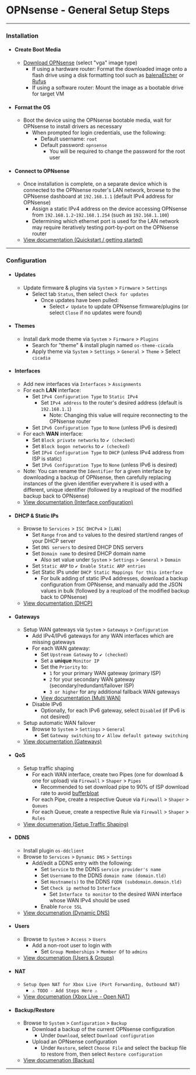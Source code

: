 <!-- https://github.com/mcavallo-git/Coding/blob/main/networking/opnsense-installation-configuration.md -->

# OPNsense - General Setup Steps

***
<!-- ------------------------------------------------------------ -->

### Installation

  - #### Create Boot Media
    - [Download OPNsense](https://opnsense.org/download/) (select "vga" image type)
      - If using a hardware router: Format the downloaded image onto a flash drive using a disk formatting tool such as [balenaEtcher](https://etcher.balena.io/) or [Rufus](https://rufus.ie/downloads/)
      - If using a software router: Mount the image as a bootable drive for target VM
  - #### Format the OS
    - Boot the device using the OPNsense bootable media, wait for OPNsense to install drivers as necessary
      - When prompted for login credentials, use the following:
        - Default username: `root`
        - Default password: `opnsense`
          - You will be required to change the password for the root user
  - #### Connect to OPNsense
    - Once installation is complete, on a separate device which is connected to the OPNsense router's LAN network, browse to the OPNsense dashboard at `192.168.1.1` (default IPv4 address for OPNsense)
      - Assign a static IPv4 address on the device accessing OPNsense from `192.168.1.2`-`192.168.1.254` (such as `192.168.1.100`)
      - Determining which ethernet port is used for the LAN network may require iteratively testing port-by-port on the OPNsense router
    - [View documentation (Quickstart / getting started)](https://docs.opnsense.org/hardware/quickstart.html)

***
<!-- ------------------------------------------------------------ -->

### Configuration

  - #### Updates
    - Update firmware & plugins via `System` > `Firmware` > `Settings`
      - Select tab `Status`, then select `Check for updates`
        - Once updates have been pulled:
          - Select `✔️ Update` to update OPNsense firmware/plugins (or select `Close` if no updates were found)

  - #### Themes
    - Install dark mode theme via  `System` > `Firmware` > `Plugins`
      - Search for "theme" & install plugin named `os-theme-cicada`
      - Apply theme via  `System` > `Settings` > `General` > `Theme` > Select `cicadia`

  - #### Interfaces
    - Add new interfaces via `Interfaces` > `Assignments`
    - For each **LAN** interface:
      - Set `IPv4 Configuration Type` to `Static IPv4`
        - Set `IPv4 address` to the router's desired address (default is `192.168.1.1`)
          - Note: Changing this value will require reconnecting to the OPNsense router
      - Set `IPv6 Configuration Type` to `None` (unless IPv6 is desired)
    - For each **WAN** interface:
      - Set `Block private networks` to `✔️ (checked)`
      - Set `Block bogon networks` to `✔️ (checked)`
      - Set `IPv4 Configuration Type` to `DHCP` (unless IPv4 address from ISP is static)
      - Set `IPv6 Configuration Type` to `None` (unless IPv6 is desired)
    - Note: You can rename the `Identifier` for a given interface by downloading a backup of OPNsense, then carefully replacing instances of the given identifier everywhere it is used with a different, unique identifier (followed by a reupload of the modified backup back to OPNsense)
    - [View documentation (Interface configuration)](https://docs.opnsense.org/manual/interfaces.html)

  - #### DHCP & Static IPs
    - Browse to `Services` > `ISC DHCPv4` > `[LAN]`
      - Set `Range` `from` and `to` values to the desired start/end ranges of your DHCP server
      - Set `DNS servers` to desired DHCP DNS servers
      - Set `Domain name` to desired DHCP domain name
        - Also set value under `System` > `Settings` > `General` > `Domain`
      - Set `Static ARP` to `✔️ Enable Static ARP entries`
      - Set Static IPs under `DHCP Static Mappings for this interface`
        - For bulk adding of static IPv4 addresses, download a backup configuration from OPNsense, and manually add the JSON values in bulk (followed by a reupload of the modified backup back to OPNsense)
    - [View documentation (DHCP)](https://docs.opnsense.org/manual/dhcp.html)

  - #### Gateways
    - Setup WAN gateways via `System` > `Gateways` > `Configuration`
      - Add IPv4/IPv6 gateways for any WAN interfaces which are missing gateways
      - For each WAN gateway:
        - Set `Upstream Gateway` to `✔️ (checked)`
        - Set a **unique** `Monitor IP`
        - Set the `Priority` to:
          -  `1` for your primary WAN gateway (primary ISP)
          -  `2` for your secondary WAN gateway (secondary/redundant/failover ISP)
          -  `3 or higher` for any additional fallback WAN gateways
        - [View documentation (Multi WAN)](https://docs.opnsense.org/manual/how-tos/multiwan.html)
      - Disable IPv6
        - Optionally, for each IPv6 gateway, select `Disabled` (if IPv6 is not desired)
    - Setup automatic WAN failover
      - Browse to `System` > `Settings` > `General`
        - Set `Gateway switching` to `✔️ Allow default gateway switching`
    - [View documentation (Gateways)](https://docs.opnsense.org/manual/gateways.html)

  - #### QoS
    - Setup traffic shaping
      - For each WAN interface, create two Pipes (one for download & one for upload) via `Firewall` > `Shaper` > `Pipes`
        - Recommended to set download pipe to 90% of ISP download rate to avoid [bufferbloat](https://www.waveform.com/tools/bufferbloat)
      - For each Pipe, create a respective Queue via  `Firewall` > `Shaper` > `Queues`
      - For each Queue, create a respective Rule via  `Firewall` > `Shaper` > `Rules`
    - [View documenation (Setup Traffic Shaping)](https://docs.opnsense.org/manual/how-tos/shaper.html)

  - #### DDNS
    - Install plugin `os-ddclient`
    - Browse to `Services` > `Dynamic DNS` > `Settings`
      - Add/edit a DDNS entry with the following:
        - Set `Service` to the DDNS `service provider's name`
        - Set `Username` to the DDNS `domain name (domain.tld)`
        - Set `Hostname(s)` to the DDNS `FQDN (subdomain.domain.tld)`
        - Set `Check ip method` to `Interface`
          - Set `Interface to monitor` to the desired WAN interface whose WAN IPv4 should be used
        - Enable `Force SSL`
    - [View documenation (Dynamic DNS)](https://docs.opnsense.org/manual/dynamic_dns.html)

  - #### Users
    - Browse to `System` > `Access` > `Users`
      - Add a non-root user to login with
        - Set `Group Memberships` > `Member Of` to `admins`
    - [View documenation (Users & Groups)](https://docs.opnsense.org/manual/how-tos/user-local.html)

  - #### NAT
    - `Setup Open NAT for Xbox Live (Port Forwarding, Outbound NAT)`
      - `⚠️ TODO - Add Steps Here ⚠️`
    - [View documenation (Xbox Live - Open NAT)](https://niallbest.com/achieve-full-open-nat-with-port-forwarding-for-xbox-live-via-opnsense/)

  - #### Backup/Restore
    - Browse to `System` > `Configuration` > `Backup`
      - Download a backup of the current OPNsense configuration
        - Under `Download`, select `Download configuration`
      - Upload an OPNsense configuration
        - Under `Restore`, select `Choose File` and select the backup file to restore from, then select `Restore configuration`
    - [View documenation (Backup)](https://docs.opnsense.org/manual/backups.html)

***
<!-- ------------------------------------------------------------ -->
